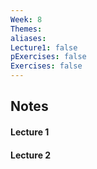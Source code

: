 ```yaml
---
Week: 8
Themes: 
aliases: 
Lecture1: false
pExercises: false
Exercises: false
---
```


## Notes

#### Lecture 1

#### Lecture 2

